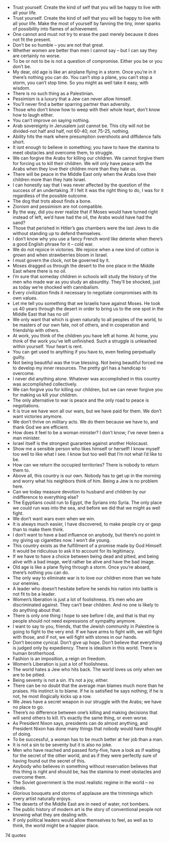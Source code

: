  - Trust yourself. Create the kind of self that you will be happy to live with all your life.
 - Trust yourself. Create the kind of self that you will be happy to live with all your life. Make the most of yourself by fanning the tiny, inner sparks of possibility into flames of achievement.
 - One cannot and must not try to erase the past merely because it does not fit the present.
 - Don’t be so humble – you are not that great.
 - Whether women are better than men I cannot say – but I can say they are certainly no worse.
 - To be or not to be is not a question of compromise. Either you be or you don’t be.
 - My dear, old age is like an airplane flying in a storm. Once you’re in it there’s nothing you can do. You can’t stop a plane, you can’t stop a storm, you can’t stop time. So you might as well take it easy, with wisdom.
 - There is no such thing as a Palestinian.
 - Pessimism is a luxury that a Jew can never allow himself.
 - You’ll never find a better sparring partner than adversity.
 - Those who don’t know how to weep with their whole heart, don’t know how to laugh either.
 - You can’t improve on saying nothing.
 - Arab sovereignty in Jerusalem just cannot be. This city will not be divided-not half and half, not 60-40, not 75-25, nothing.
 - Ability hits the mark where presumption overshoots and diffidence falls short.
 - It isnt enough to believe in something; you have to have the stamina to meet obstacles and overcome them, to struggle.
 - We can forgive the Arabs for killing our children. We cannot forgive them for forcing us to kill their children. We will only have peace with the Arabs when they love their children more than they hate us.
 - There will be peace in the Middle East only when the Arabs love their children more than they hate Israel.
 - I can honestly say that I was never affected by the question of the success of an undertaking. If I felt it was the right thing to do, I was for it regardless of the possible outcome.
 - The dog that trots about finds a bone.
 - Zionism and pessimism are not compatible.
 - By the way, did you ever realize that if Moses would have turned right instead of left, we’d have had the oil, the Arabs would have had the sand?
 - Those that perished in Hitler’s gas chambers were the last Jews to die without standing up to defend themselves.
 - I don’t know why you use a fancy French word like detente when there’s a good English phrase for it – cold war.
 - We do not rejoice in victories. We rejoice when a new kind of cotton is grown and when strawberries bloom in Israel.
 - I must govern the clock, not be governed by it.
 - Moses dragged us through the desert to the one place in the Middle East where there is no oil.
 - I’m sure that someday children in schools will study the history of the men who made war as you study an absurdity. They’ll be shocked, just as today we’re shocked with cannibalism.
 - Every civilization finds it necessary to negotiate compromises with its own values.
 - Let me tell you something that we Israelis have against Moses. He took us 40 years through the desert in order to bring us to the one spot in the Middle East that has no oil!
 - We only want that which is given naturally to all peoples of the world, to be masters of our own fate, not of others, and in cooperation and friendship with others.
 - At work, you think of the children you have left at home. At home, you think of the work you’ve left unfinished. Such a struggle is unleashed within yourself. Your heart is rent.
 - You can get used to anything if you have to, even feeling perpetually guilty.
 - Not being beautiful was the true blessing. Not being beautiful forced me to develop my inner resources. The pretty girl has a handicap to overcome.
 - I never did anything alone. Whatever was accomplished in this country was accomplished collectively.
 - We can forgive you for killing our children, but we can never forgive you for making us kill your children.
 - The only alternative to war is peace and the only road to peace is negotiations.
 - It is true we have won all our wars, but we have paid for them. We don’t want victories anymore.
 - We don’t thrive on military acts. We do them because we have to, and thank God we are efficient.
 - How does it feel to be a woman minister? I don’t know; I’ve never been a man minister.
 - Israel itself is the strongest guarantee against another Holocaust.
 - Show me a sensible person who likes himself or herself! I know myself too well to like what I see. I know but too well that I’m not what I’d like to be.
 - How can we return the occupied territories? There is nobody to return them to.
 - Above all, this country is our own. Nobody has to get up in the morning and worry what his neighbors think of him. Being a Jew is no problem here.
 - Can we today measure devotion to husband and children by our indifference to everything else?
 - The Egyptians could run to Egypt, the Syrians into Syria. The only place we could run was into the sea, and before we did that we might as well fight.
 - We don’t want wars even when we win.
 - It is always much easier, I have discovered, to make people cry or gasp than to make them think.
 - I don’t want to have a bad influence on anybody, but there’s no point in my giving up cigarettes now. I won’t die young.
 - This country exists as the fulfillment of a promise made by God Himself. It would be ridiculous to ask it to account for its legitimacy.
 - If we have to have a choice between being dead and pitied, and being alive with a bad image, we’d rather be alive and have the bad image.
 - Old age is like a plane flying through a storm. Once you’re aboard, there’s nothing you can do.
 - The only way to eliminate war is to love our children more than we hate our enemies.
 - A leader who doesn’t hesitate before he sends his nation into battle is not fit to be a leader.
 - Women’s liberation is just a lot of foolishness. It’s men who are discriminated against. They can’t bear children. And no one is likely to do anything about that.
 - There is only one thing I hope to see before I die, and that is that my people should not need expressions of sympathy anymore.
 - I want to say to you, friends, that the Jewish community in Palestine is going to fight to the very end. If we have arms to fight with, we will fight with those, and if not, we will fight with stones in our hands.
 - Don’t become cynical. Don’t give up hope. Don’t believe that everything is judged only by expediency. There is idealism in this world. There is human brotherhood.
 - Fashion is an imposition, a reign on freedom.
 - Women’s Liberation is just a lot of foolishness.
 - The world hates a Jew who hits back. The world loves us only when we are to be pitied.
 - Being seventy is not a sin. It’s not a joy, either.
 - There can be no doubt that the average man blames much more than he praises. His instinct is to blame. If he is satisfied he says nothing; if he is not, he most illogically kicks up a row.
 - We Jews have a secret weapon in our struggle with the Arabs; we have no place to go.
 - There’s no difference between one’s killing and making decisions that will send others to kill. It’s exactly the same thing, or even worse.
 - As President Nixon says, presidents can do almost anything, and President Nixon has done many things that nobody would have thought of doing.
 - To be successful, a woman has to be much better at her job than a man.
 - It is not a sin to be seventy but it is also no joke.
 - Men who have reached and passed forty-five, have a look as if waiting for the secret of the other world, and as if they were perfectly sure of having found out the secret of this.
 - Anybody who believes in something without reservation believes that this thing is right and should be, has the stamina to meet obstacles and overcome them.
 - The Soviet government is the most realistic regime in the world – no ideals.
 - Glorious bouquets and storms of applause are the trimmings which every artist naturally enjoys.
 - The deserts of the Middle East are in need of water, not bombers.
 - The public history of modern art is the story of conventional people not knowing what they are dealing with.
 - If only political leaders would allow themselves to feel, as well as to think, the world might be a happier place.

74 quotes